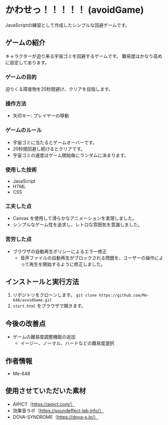 # かわせっ！！！！！ (avoidGame)
JavaScriptの練習として作成したシンプルな回避ゲームです。

## ゲームの紹介
キャラクターが迫り来る宇宙ゴミを回避するゲームです。
難易度はかなり高めに設定してあります。

### ゲームの目的
迫りくる障害物を20秒間避け、クリアを目指します。

### 操作方法
* 矢印キー: プレイヤーの移動

### ゲームのルール
* 宇宙ゴミに当たるとゲームオーバーです。
* 20秒間回避し続けるとクリアです。
* 宇宙ゴミの速度はゲーム開始毎にランダムに決まります。

### 使用した技術
* JavaScript
* HTML
* CSS

### 工夫した点
* Canvas を使用して滑らかなアニメーションを実現しました。
* シンプルなゲーム性を追求し、レトロな雰囲気を意識しました。

### 苦労した点
* ブラウザの自動再生ポリシーによるエラー修正
    * 音声ファイルの自動再生がブロックされる問題を、ユーザーの操作によって再生を開始するように修正しました。

## インストールと実行方法
1.  リポジトリをクローンします。
    `git clone https://github.com/Me-648/avoidGame.git`
2.  `start.html` をブラウザで開きます。

## 今後の改善点
* ゲームの難易度調整機能の追加
    * イージー、ノーマル、ハードなどの難易度選択

## 作者情報
* Me-648

## 使用させていただいた素材
* AIPICT（https://aipict.com/）
* 効果音ラボ（https://soundeffect-lab.info/）
* DOVA-SYNDROME（https://dova-s.jp/）
